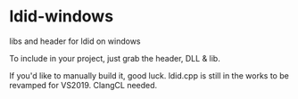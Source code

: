 # ldid-windows
libs and header for ldid on windows

To include in your project, just grab the header, DLL & lib.

If you'd like to manually build it, good luck. ldid.cpp is still in the works to be revamped for VS2019. ClangCL needed.
